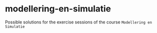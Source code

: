 # modellering-en-simulatie

Possible solutions for the exercise sessions of the course `Modellering en Simulatie`

